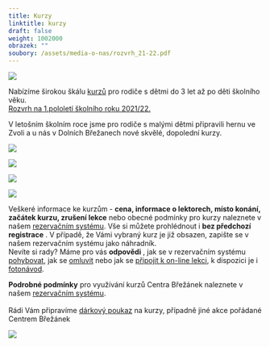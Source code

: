 ```yaml
---
title: Kurzy
linktitle: kurzy
draft: false
weight: 1002000
obrazek: ""
soubory: /assets/media-o-nas/rozvrh_21-22.pdf
---
```

![](/assets/media/kurzy_baner.jpg)

Nabízíme širokou škálu [kurzů](https://brezanek.webooker.eu/Courses?semesterID=10483) pro rodiče s dětmi do 3 let až po děti školního věku.\
[Rozvrh na 1.pololetí školního roku 2021/22.](/assets/media-o-nas/rozvrh_21-22.pdf)

V letošním školním  roce jsme pro rodiče s malými dětmi připravili hernu ve Zvoli a u nás v Dolních Břežanech nové skvělé, dopolední kurzy.

![](/assets/media/baner_-herna.jpg)

![](/assets/media/baner_mysky.jpg)

![](/assets/media/baner_piskoti-1-.jpg)

![](/assets/media/ptacata_bener.jpg)

Veškeré informace ke kurzům - **cena, informace o lektorech, místo konání, začátek kurzu, zrušení lekce** nebo obecné podmínky pro kurzy naleznete v našem [rezervačním systému](https://brezanek.webooker.eu/). Vše si můžete prohlédnout i **bez předchozí registrace** . V případě, že Vámi vybraný kurz je již obsazen, zapište se v našem rezervačním systému jako náhradník.\
Nevíte si rady? Máme pro vás **odpovědi** , jak se v rezervačním systému [pohybovat](https://brezanek.webooker.eu/HtmlContent?contentType=1), jak se [omluvit](https://webooker.freshdesk.com/support/solutions/articles/19000065943-omluvy-a-n%C3%A1hrady-ze-strany-klienta-verze-pro-pc) nebo jak se [připojit k on-line lekci](</assets/media-o-nas/online lekce návod.pdf>), k dispozici je i [fotonávod](</assets/media-o-nas/online lekce návod1.pdf>).  

**Podrobné podmínky** pro využívání kurzů Centra Břežánek naleznete v našem [rezervačním systému](https://brezanek.webooker.eu/HtmlContent?contentType=2).\
\
Rádi Vám připravíme [dárkový poukaz](https://brezanek.webooker.eu/Courses?semesterID=10633) na kurzy, případně jiné akce pořádané Centrem Břežánek

![](/assets/media/organizace_roku.jpg)